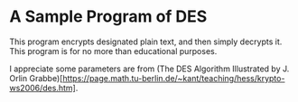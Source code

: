 # A Sample Program of DES

This program encrypts designated plain text, and then simply decrypts it. This program is for no more than educational purposes.

I appreciate some parameters are from (The DES Algorithm Illustrated
by J. Orlin Grabbe)[https://page.math.tu-berlin.de/~kant/teaching/hess/krypto-ws2006/des.htm].
